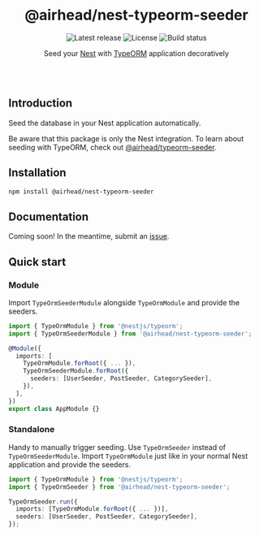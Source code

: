 <br>
<br>

<h1 align='center'>
    @airhead/nest-typeorm-seeder
</h1>

<p align='center'>
<img src='https://img.shields.io/github/v/release/joakimbugge/nest-typeorm-seeder?include_prereleases' alt='Latest release' />
<img src='https://img.shields.io/github/license/joakimbugge/nest-typeorm-seeder' alt='License' />
<img src='https://img.shields.io/github/workflow/status/joakimbugge/nest-typeorm-seeder/Verify' alt='Build status' />
</p>

<p align='center'>Seed your <a href='https://nestjs.com/'>Nest</a> with <a href='https://github.com/typeorm/typeorm'>TypeORM</a> application decoratively</p>

<br>
<br>

## Introduction

Seed the database in your Nest application automatically.

Be aware that this package is only the Nest integration. To learn about seeding with TypeORM, check
out [@airhead/typeorm-seeder](https://github.com/joakimbugge/typeorm-seeder).

## Installation

```bash
npm install @airhead/nest-typeorm-seeder
```

## Documentation

Coming soon! In the meantime, submit an [issue](https://github.com/joakimbugge/nest-typeorm-seeder/issues).

## Quick start

### Module

Import `TypeOrmSeederModule` alongside `TypeOrmModule` and provide the seeders.

```ts
import { TypeOrmModule } from '@nestjs/typeorm';
import { TypeOrmSeederModule } from '@airhead/nest-typeorm-seeder';

@Module({
  imports: [
    TypeOrmModule.forRoot({ ... }),
    TypeOrmSeederModule.forRoot({
      seeders: [UserSeeder, PostSeeder, CategorySeeder],
    }),
  ],
})
export class AppModule {}
```

### Standalone

Handy to manually trigger seeding. Use `TypeOrmSeeder` instead of `TypeOrmSeederModule`. Import `TypeOrmModule` just
like in your normal Nest application and provide the seeders.

```ts
import { TypeOrmModule } from '@nestjs/typeorm';
import { TypeOrmSeeder } from '@airhead/nest-typeorm-seeder';

TypeOrmSeeder.run({
  imports: [TypeOrmModule.forRoot({ ... })],
  seeders: [UserSeeder, PostSeeder, CategorySeeder],
});
```
